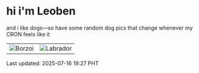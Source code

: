 # hi i'm Leoben

and i like dogs—so have some random dog pics that change whenever my CRON feels like it

|  |  |
|--------|----------|
| ![Borzoi](https://random-dog-vercel.vercel.app/api/random-borzoi?v=1752665228) | ![Labrador](https://random-dog-vercel.vercel.app/api/random-labrador?v=1752665228) |

Last updated: 2025-07-16 19:27 PHT
